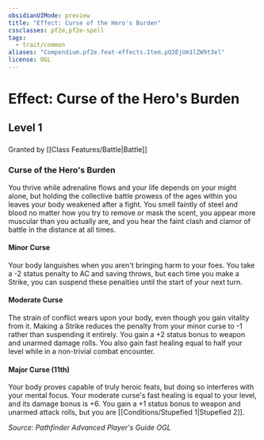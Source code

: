 ```yaml
---
obsidianUIMode: preview
title: "Effect: Curse of the Hero's Burden"
cssclasses: pf2e,pf2e-spell
tags:
  - trait/common
aliases: "Compendium.pf2e.feat-effects.Item.pQ3EjUm1lZW9t3el"
license: OGL
---
```

# Effect: Curse of the Hero's Burden
## Level 1
### 






Granted by [[Class Features/Battle|Battle]]

### Curse of the Hero's Burden

You thrive while adrenaline flows and your life depends on your might alone, but holding the collective battle prowess of the ages within you leaves your body weakened after a fight. You smell faintly of steel and blood no matter how you try to remove or mask the scent, you appear more muscular than you actually are, and you hear the faint clash and clamor of battle in the distance at all times.

#### Minor Curse

Your body languishes when you aren't bringing harm to your foes. You take a -2 status penalty to AC and saving throws, but each time you make a Strike, you can suspend these penalties until the start of your next turn.

#### Moderate Curse

The strain of conflict wears upon your body, even though you gain vitality from it. Making a Strike reduces the penalty from your minor curse to -1 rather than suspending it entirely. You gain a +2 status bonus to weapon and unarmed damage rolls. You also gain fast healing equal to half your level while in a non-trivial combat encounter.

#### Major Curse (11th)

Your body proves capable of truly heroic feats, but doing so interferes with your mental focus. Your moderate curse's fast healing is equal to your level, and its damage bonus is +6. You gain a +1 status bonus to weapon and unarmed attack rolls, but you are [[Conditions/Stupefied 1|Stupefied 2]].

*Source: Pathfinder Advanced Player's Guide*
*OGL*